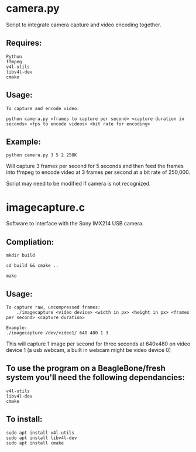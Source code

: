 # camera.py
Script to integrate camera capture and video encoding together.

## Requires:
    Python
    ffmpeg
    v4l-utils
    libv4l-dev
    cmake
## Usage:
    To capture and encode video:

    python camera.py <frames to capture per second> <capture duration in seconds> <fps to encode videos> <bit rate for encoding>

## Example:
    python camera.py 3 5 2 250K

Will capture 3 frames per second for 5 seconds and then feed the frames into ffmpeg to encode video at 3 frames per second at a bit rate of 250,000.

Script may need to be modified if camera is not recognized.


# imagecapture.c

Software to interface with the Sony IMX214 USB camera.

## Compliation:

    mkdir build

    cd build && cmake ..

    make

## Usage:

    To capture raw, uncompressed frames:
        ./imagecapture <video device> <width in px> <height in px> <frames per second> <capture duration>

    Example:
    ./imagecapture /dev/video1/ 640 480 1 3



This will capture 1 image per second for three seconds at 640x480 on video device 1 (a usb webcam, a built in webcam might be video device 0)


## To use the program on a BeagleBone/fresh system you'll need the following dependancies:

    v4l-utils
    libv4l-dev
    cmake

## To install:

    sudo apt install v4l-utils
    sudo apt install libv4l-dev
    sudo apt install cmake
